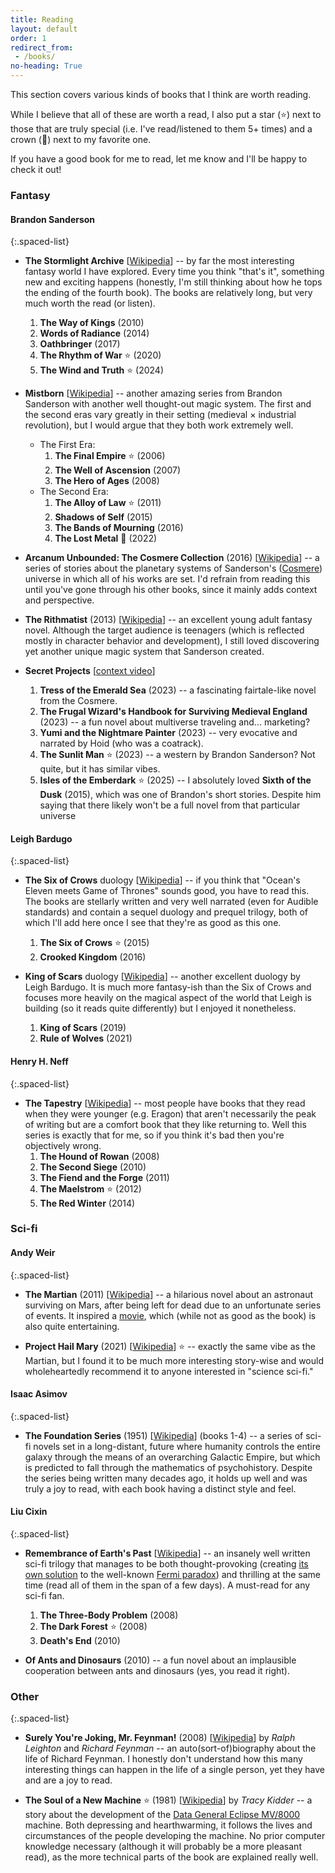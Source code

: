 ```yaml
---
title: Reading
layout: default
order: 1
redirect_from:
 - /books/
no-heading: True
---
```


This section covers various kinds of books that I think are worth reading.

While I believe that all of these are worth a read, I also put a star (⭐) next to those that are truly special (i.e. I've read/listened to them 5+ times) and a crown (👑) next to my favorite one.

If you have a good book for me to read, let me know and I'll be happy to check it out!

### Fantasy

#### Brandon Sanderson

{:.spaced-list}
- **The Stormlight Archive** [[Wikipedia](https://en.wikipedia.org/wiki/The_Stormlight_Archive)] -- by far the most interesting fantasy world I have explored. Every time you think "that's it", something new and exciting happens (honestly, I'm still thinking about how he tops the ending of the fourth book). The books are relatively long, but very much worth the read (or listen).
	1. **The Way of Kings** <span class="half-visible">(2010)</span>
	2. **Words of Radiance** <span class="half-visible">(2014)</span>
	3. **Oathbringer** <span class="half-visible">(2017)</span>
	4. **The Rhythm of War** ⭐ <span class="half-visible">(2020)</span>
	5. **The Wind and Truth** ⭐ <span class="half-visible">(2024)</span>

- **Mistborn** [[Wikipedia](https://en.wikipedia.org/wiki/Mistborn_series)] -- another amazing series from Brandon Sanderson with another well thought-out magic system. The first and the second eras vary greatly in their setting (medieval × industrial revolution), but I would argue that they both work extremely well.
	- The First Era:
		1. **The Final Empire** ⭐ <span class="half-visible">(2006)</span>
		2. **The Well of Ascension** <span class="half-visible">(2007)</span>
		3. **The Hero of Ages** <span class="half-visible">(2008)</span>
	- The Second Era:
		1. **The Alloy of Law** ⭐ <span class="half-visible">(2011)</span>
		2. **Shadows of Self** <span class="half-visible">(2015)</span>
		3. **The Bands of Mourning** <span class="half-visible">(2016)</span>
		4. **The Lost Metal** 👑 <span class="half-visible">(2022)</span>

- **Arcanum Unbounded: The Cosmere Collection** <span class="half-visible">(2016)</span> [[Wikipedia](https://en.wikipedia.org/wiki/Arcanum_Unbounded:_The_Cosmere_Collection)] -- a series of stories about the planetary systems of Sanderson's ([Cosmere](https://en.wikipedia.org/wiki/Brandon_Sanderson#Cosmere)) universe in which all of his works are set. I'd refrain from reading this until you've gone through his other books, since it mainly adds context and perspective.

- **The Rithmatist** <span class="half-visible">(2013)</span> [[Wikipedia](https://en.wikipedia.org/wiki/The_Rithmatist)] -- an excellent young adult fantasy novel. Although the target audience is teenagers (which is reflected mostly in character behavior and development), I still loved discovering yet another unique magic system that Sanderson created.

- **Secret Projects** [[context video](https://www.youtube.com/watch?v=6a-k6eaT-jQ)]
	1. **Tress of the Emerald Sea** <span class="half-visible">(2023)</span> -- a fascinating fairtale-like novel from the Cosmere.
	2. **The Frugal Wizard's Handbook for Surviving Medieval England** <span class="half-visible">(2023)</span> -- a fun novel about multiverse traveling and... marketing?
	3. **Yumi and the Nightmare Painter** <span class="half-visible">(2023)</span> -- very evocative and narrated by Hoid (who was a coatrack).
	4. **The Sunlit Man** ⭐ <span class="half-visible">(2023)</span> -- a western by Brandon Sanderson? Not quite, but it has similar vibes.
  5. **Isles of the Emberdark** ⭐ <span class="half-visible">(2025)</span> -- I absolutely loved **Sixth of the Dusk** <span class="half-visible">(2015)</span>, which was one of Brandon's short stories. Despite him saying that there likely won't be a full novel from that particular universe

#### Leigh Bardugo

{:.spaced-list}
- **The Six of Crows** duology [[Wikipedia](https://en.wikipedia.org/wiki/Six_of_Crows)] -- if you think that "Ocean's Eleven meets Game of Thrones" sounds good, you have to read this. The books are stellarly written and very well narrated (even for Audible standards) and contain a sequel duology and prequel trilogy, both of which I'll add here once I see that they're as good as this one.
	1. **The Six of Crows** ⭐ <span class="half-visible">(2015)</span>
	2. **Crooked Kingdom** <span class="half-visible">(2016)</span>

- **King of Scars** duology [[Wikipedia](https://en.wikipedia.org/wiki/King_of_Scars)] -- another excellent duology by Leigh Bardugo. It is much more fantasy-ish than the Six of Crows and focuses more heavily on the magical aspect of the world that Leigh is building (so it reads quite differently) but I enjoyed it nonetheless.
	1. **King of Scars** <span class="half-visible">(2019)</span>
	2. **Rule of Wolves** <span class="half-visible">(2021)</span>

#### Henry H. Neff

{:.spaced-list}
- **The Tapestry** [[Wikipedia](https://en.wikipedia.org/wiki/Henry_H._Neff#The_Tapestry_Series)] -- most people have books that they read when they were younger (e.g. Eragon) that aren't necessarily the peak of writing but are a comfort book that they like returning to. Well this series is exactly that for me, so if you think it's bad then you're objectively wrong.
    1. **The Hound of Rowan** <span class="half-visible">(2008)</span>
    2. **The Second Siege** <span class="half-visible">(2010)</span>
    3. **The Fiend and the Forge** <span class="half-visible">(2011)</span>
    4. **The Maelstrom** ⭐ <span class="half-visible">(2012)</span>
    5. **The Red Winter** <span class="half-visible">(2014)</span>


### Sci-fi

#### Andy Weir

{:.spaced-list}
- **The Martian** <span class="half-visible">(2011)</span> [[Wikipedia](https://en.wikipedia.org/wiki/The_Martian_(Weir_novel))] -- a hilarious novel about an astronaut surviving on Mars, after being left for dead due to an unfortunate series of events. It inspired a [movie](https://en.wikipedia.org/wiki/The_Martian_(film)#Reception), which (while not as good as the book) is also quite entertaining.

- **Project Hail Mary** <span class="half-visible">(2021)</span> [[Wikipedia](https://en.wikipedia.org/wiki/Project_Hail_Mary)] ⭐ -- exactly the same vibe as the Martian, but I found it to be much more interesting story-wise and would wholeheartedly recommend it to anyone interested in "science sci-fi."

#### Isaac Asimov

{:.spaced-list}
- **The Foundation Series** <span class="half-visible">(1951)</span> [[Wikipedia](https://en.wikipedia.org/wiki/Foundation_series)] (books 1-4) -- a series of sci-fi novels set in a long-distant, future where humanity controls the entire galaxy through the means of an overarching Galactic Empire, but which is predicted to fall through the mathematics of psychohistory. Despite the series being written many decades ago, it holds up well and was truly a joy to read, with each book having a distinct style and feel.

#### Liu Cixin

{:.spaced-list}
- **Remembrance of Earth's Past** [[Wikipedia](https://en.wikipedia.org/wiki/Remembrance_of_Earth%27s_Past)] -- an insanely well written sci-fi trilogy that manages to be both thought-provoking (creating [its own solution](https://en.wikipedia.org/wiki/Dark_forest_hypothesis) to the well-known [Fermi paradox](https://en.wikipedia.org/wiki/Fermi_paradox)) and thrilling at the same time (read all of them in the span of a few days). A must-read for any sci-fi fan.
    1. **The Three-Body Problem** <span class="half-visible">(2008)</span>
    2. **The Dark Forest** ⭐ <span class="half-visible">(2008)</span>
    3. **Death's End** <span class="half-visible">(2010)</span>

- **Of Ants and Dinosaurs** <span class="half-visible">(2010)</span> -- a fun novel about an implausible cooperation between ants and dinosaurs (yes, you read it right).

### Other

{:.spaced-list}
- **Surely You're Joking, Mr. Feynman!** <span class="half-visible">(2008)</span> [[Wikipedia](https://en.wikipedia.org/wiki/Surely_You%27re_Joking,_Mr._Feynman!)] by _Ralph Leighton_ and _Richard Feynman_ -- an auto(sort-of)biography about the life of Richard Feynman. I honestly don't understand how this many interesting things can happen in the life of a single person, yet they have and are a joy to read.

- **The Soul of a New Machine** ⭐ <span class="half-visible">(1981)</span> [[Wikipedia](https://en.wikipedia.org/wiki/The_Soul_of_a_New_Machine)] by _Tracy Kidder_ -- a story about the development of the [Data General Eclipse MV/8000](https://en.wikipedia.org/wiki/Data_General_Eclipse_MV/8000) machine. Both depressing and hearthwarming, it follows the lives and circumstances of the people developing the machine. No prior computer knowledge necessary (although it will probably be a more pleasant read), as the more technical parts of the book are explained really well.
